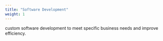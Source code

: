 ```yaml
---
title: "Software Development"
weight: 1
---
```

custom software development to meet specific business needs and improve efficiency.